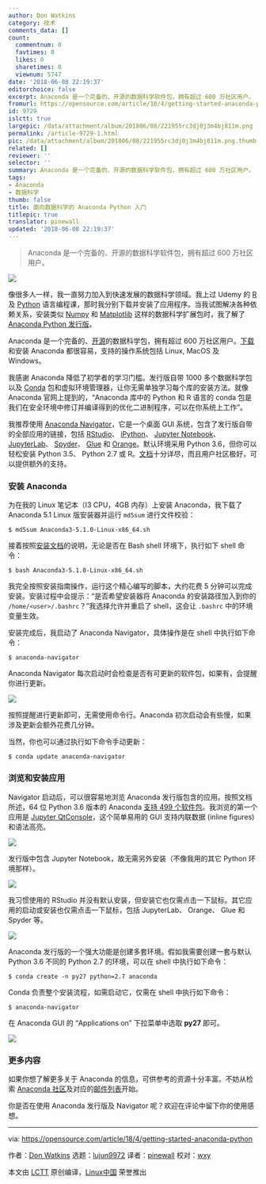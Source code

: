 ```yaml
---
author: Don Watkins
category: 技术
comments_data: []
count:
  commentnum: 0
  favtimes: 0
  likes: 0
  sharetimes: 0
  viewnum: 5747
date: '2018-06-08 22:19:37'
editorchoice: false
excerpt: Anaconda 是一个完备的、开源的数据科学软件包，拥有超过 600 万社区用户。
fromurl: https://opensource.com/article/18/4/getting-started-anaconda-python
id: 9729
islctt: true
largepic: /data/attachment/album/201806/08/221955rc3dj0j3m4bj811m.png
permalink: /article-9729-1.html
pic: /data/attachment/album/201806/08/221955rc3dj0j3m4bj811m.png.thumb.jpg
related: []
reviewer: ''
selector: ''
summary: Anaconda 是一个完备的、开源的数据科学软件包，拥有超过 600 万社区用户。
tags:
- Anaconda
- 数据科学
thumb: false
title: 面向数据科学的 Anaconda Python 入门
titlepic: true
translator: pinewall
updated: '2018-06-08 22:19:37'
---
```



> 
> Anaconda 是一个完备的、开源的数据科学软件包，拥有超过 600 万社区用户。
> 
> 
> 


![](/data/attachment/album/201806/08/221955rc3dj0j3m4bj811m.png)


像很多人一样，我一直努力加入到快速发展的数据科学领域。我上过 Udemy 的 [R](https://www.r-project.org/) 及 [Python](https://www.python.org/) 语言编程课，那时我分别下载并安装了应用程序。当我试图解决各种依赖关系，安装类似 [Numpy](http://www.numpy.org/) 和 [Matplotlib](https://matplotlib.org/) 这样的数据科学扩展包时，我了解了 [Anaconda Python 发行版](https://www.anaconda.com/distribution/)。


Anaconda 是一个完备的、[开源](https://docs.anaconda.com/anaconda/eula)的数据科学包，拥有超过 600 万社区用户。[下载](https://www.anaconda.com/download/#linux)和安装 Anaconda 都很容易，支持的操作系统包括 Linux, MacOS 及 Windows。


我感谢 Anaconda 降低了初学者的学习门槛。发行版自带 1000 多个数据科学包以及 [Conda](https://conda.io/) 包和虚拟环境管理器，让你无需单独学习每个库的安装方法。就像 Anaconda 官网上提到的，“Anaconda 库中的 Python 和 R 语言的 conda 包是我们在安全环境中修订并编译得到的优化二进制程序，可以在你系统上工作”。


我推荐使用 [Anaconda Navigator](https://docs.anaconda.com/anaconda/navigator/)，它是一个桌面 GUI 系统，包含了发行版自带的全部应用的链接，包括 [RStudio](https://www.rstudio.com/)、 [iPython](https://ipython.org/)、 [Jupyter Notebook](http://jupyter.org/)、 [JupyterLab](https://blog.jupyter.org/jupyterlab-is-ready-for-users-5a6f039b8906)、 [Spyder](https://spyder-ide.github.io/)、 [Glue](http://glueviz.org/) 和 [Orange](https://orange.biolab.si/)。默认环境采用 Python 3.6，但你可以轻松安装 Python 3.5、 Python 2.7 或 R。[文档](https://orange.biolab.si/)十分详尽，而且用户社区极好，可以提供额外的支持。


### 安装 Anaconda


为在我的 Linux 笔记本（I3 CPU，4GB 内存）上安装 Anaconda，我下载了 Anaconda 5.1 Linux 版安装器并运行 `md5sum` 进行文件校验：



```
$ md5sum Anaconda3-5.1.0-Linux-x86_64.sh

```

接着按照[安装文档](https://docs.anaconda.com/anaconda/install/linux)的说明，无论是否在 Bash shell 环境下，执行如下 shell 命令：



```
$ bash Anaconda3-5.1.0-Linux-x86_64.sh

```

我完全按照安装指南操作，运行这个精心编写的脚本，大约花费 5 分钟可以完成安装。安装过程中会提示：“是否希望安装器将 Anaconda 的安装路径加入到你的 `/home/<user>/.bashrc`？”我选择允许并重启了 shell，这会让 `.bashrc` 中的环境变量生效。


安装完成后，我启动了 Anaconda Navigator，具体操作是在 shell 中执行如下命令：



```
$ anaconda-navigator

```

Anaconda Navigator 每次启动时会检查是否有可更新的软件包，如果有，会提醒你进行更新。


![](/data/attachment/album/201806/08/221956rh8w4z8jia86zc08.png)


按照提醒进行更新即可，无需使用命令行。Anaconda 初次启动会有些慢，如果涉及更新会额外花费几分钟。


当然，你也可以通过执行如下命令手动更新：



```
$ conda update anaconda-navigator

```

### 浏览和安装应用


Navigator 启动后，可以很容易地浏览 Anaconda 发行版包含的应用。按照文档所述，64 位 Python 3.6 版本的 Anaconda [支持 499 个软件包](https://docs.anaconda.com/anaconda/packages/py3.6_linux-64)。我浏览的第一个应用是 [Jupyter QtConsole](http://qtconsole.readthedocs.io/en/stable/)，这个简单易用的 GUI 支持内联数据 (inline figures) 和语法高亮。


![](/data/attachment/album/201806/08/221958g2fwftxt6vo51ftt.png)


发行版中包含 Jupyter Notebook，故无需另外安装（不像我用的其它 Python 环境那样）。


![](/data/attachment/album/201806/08/222003js5883nrn8x5xyxn.png)


我习惯使用的 RStudio 并没有默认安装，但安装它也仅需点击一下鼠标。其它应用的启动或安装也仅需点击一下鼠标，包括 JupyterLab、 Orange、 Glue 和 Spyder 等。


![](/data/attachment/album/201806/08/222008qppgzof0uapu8puc.png)


Anaconda 发行版的一个强大功能是创建多套环境。假如我需要创建一套与默认 Python 3.6 不同的 Python 2.7 的环境，可以在 shell 中执行如下命令：



```
$ conda create -n py27 python=2.7 anaconda

```

Conda 负责整个安装流程，如需启动它，仅需在 shell 中执行如下命令：



```
$ anaconda-navigator

```

在 Anaconda GUI 的 “Applications on” 下拉菜单中选取 **py27** 即可。


![](/data/attachment/album/201806/08/222012khbq8pzjjqd6huvb.png)


### 更多内容


如果你想了解更多关于 Anaconda 的信息，可供参考的资源十分丰富。不妨从检索 [Anaconda 社区](https://www.anaconda.com/community/)及对应的[邮件列表](https://groups.google.com/a/continuum.io/forum/#!forum/anaconda)开始。


你是否在使用 Anaconda 发行版及 Navigator 呢？欢迎在评论中留下你的使用感想。




---


via: <https://opensource.com/article/18/4/getting-started-anaconda-python>


作者：[Don Watkins](https://opensource.com/users/don-watkins) 选题：[lujun9972](https://github.com/lujun9972) 译者：[pinewall](https://github.com/pinewall) 校对：[wxy](https://github.com/wxy)


本文由 [LCTT](https://github.com/LCTT/TranslateProject) 原创编译，[Linux中国](https://linux.cn/) 荣誉推出